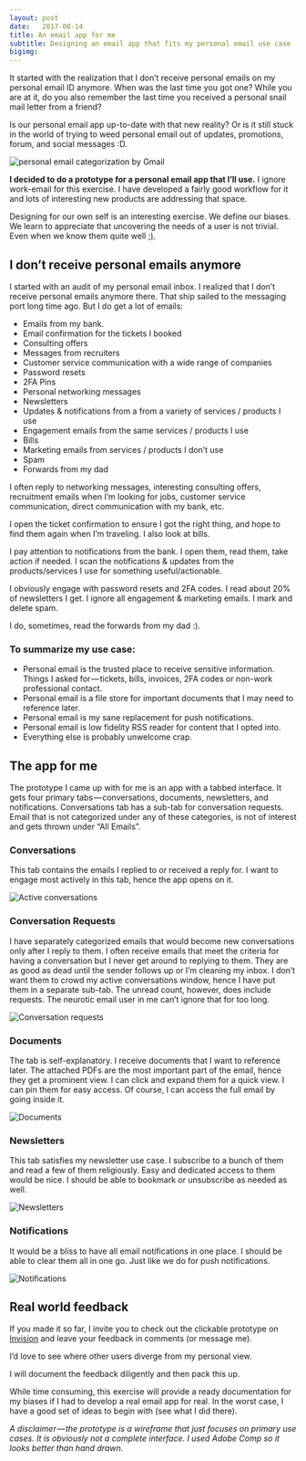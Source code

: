 ```yaml
---
layout: post
date:   2017-08-14
title: An email app for me
subtitle: Designing an email app that fits my personal email use case 
bigimg: 
---
```



It started with the realization that I don’t receive personal emails on my personal email ID anymore. When was the last time you got one? While you are at it, do you also remember the last time you received a personal snail mail letter from a friend?

Is our personal email app up-to-date with that new reality? Or is it still stuck in the world of trying to weed personal email out of updates, promotions, forum, and social messages :D.

![personal email categorization by Gmail](/img/personal_email.png)

**I decided to do a prototype for a personal email app that I’ll use.** I ignore work-email for this exercise. I have developed a fairly good workflow for it and lots of interesting new products are addressing that space.

Designing for our own self is an interesting exercise. We define our biases. We learn to appreciate that uncovering the needs of a user is not trivial. Even when we know them quite well [;)](https://www.headspace.com/).

## I don’t receive personal emails anymore

I started with an audit of my personal email inbox. I realized that I don’t receive personal emails anymore there. That ship sailed to the messaging port long time ago. But I do get a lot of emails:

* Emails from my bank.
* Email confirmation for the tickets I booked
* Consulting offers
* Messages from recruiters
* Customer service communication with a wide range of companies
* Password resets
* 2FA Pins
* Personal networking messages
* Newsletters
* Updates & notifications from a from a variety of services / products I use
* Engagement emails from the same services / products I use
* Bills
* Marketing emails from services / products I don’t use
* Spam
* Forwards from my dad

I often reply to networking messages, interesting consulting offers, recruitment emails when I’m looking for jobs, customer service communication, direct communication with my bank, etc.

I open the ticket confirmation to ensure I got the right thing, and hope to find them again when I’m traveling. I also look at bills.

I pay attention to notifications from the bank. I open them, read them, take action if needed. I scan the notifications & updates from the products/services I use for something useful/actionable.

I obviously engage with password resets and 2FA codes. I read about 20% of newsletters I get. I ignore all engagement & marketing emails. I mark and delete spam.

I do, sometimes, read the forwards from my dad :).

### To summarize my use case:

* Personal email is the trusted place to receive sensitive information. Things I asked for — tickets, bills, invoices, 2FA codes or non-work professional contact.
* Personal email is a file store for important documents that I may need to reference later.
* Personal email is my sane replacement for push notifications.
* Personal email is low fidelity RSS reader for content that I opted into.
* Everything else is probably unwelcome crap.

## The app for me

The prototype I came up with for me is an app with a tabbed interface. It gets four primary tabs — conversations, documents, newsletters, and notifications. Conversations tab has a sub-tab for conversation requests. Email that is not categorized under any of these categories, is not of interest and gets thrown under “All Emails”.

### Conversations

This tab contains the emails I replied to or received a reply for. I want to engage most actively in this tab, hence the app opens on it.

![Active conversations](/img/1.png)

### Conversation Requests

I have separately categorized emails that would become new conversations only after I reply to them. I often receive emails that meet the criteria for having a conversation but I never get around to replying to them. They are as good as dead until the sender follows up or I’m cleaning my inbox. I don’t want them to crowd my active conversations window, hence I have put them in a separate sub-tab. The unread count, however, does include requests. The neurotic email user in me can’t ignore that for too long.


![Conversation requests](/img/2.png)

### Documents

The tab is self-explanatory. I receive documents that I want to reference later. The attached PDFs are the most important part of the email, hence they get a prominent view. I can click and expand them for a quick view. I can pin them for easy access. Of course, I can access the full email by going inside it.

![Documents](/img/3.png)

### Newsletters

This tab satisfies my newsletter use case. I subscribe to a bunch of them and read a few of them religiously. Easy and dedicated access to them would be nice. I should be able to bookmark or unsubscribe as needed as well.

![Newsletters](/img/5.png)

### Notifications

It would be a bliss to have all email notifications in one place. I should be able to clear them all in one go. Just like we do for push notifications.

![Notifications](/img/6.png)

## Real world feedback

If you made it so far, I invite you to check out the clickable prototype on [Invision](https://projects.invisionapp.com/share/WAD0LX6ZQ#/screens/248427102) and leave your feedback in comments (or message me). 

I’d love to see where other users diverge from my personal view.

I will document the feedback diligently and then pack this up.

While time consuming, this exercise will provide a ready documentation for my biases if I had to develop a real email app for real. In the worst case, I have a good set of ideas to begin with (see what I did there).

*A disclaimer — the prototype is a wireframe that just focuses on primary use cases. It is obviously not a complete interface. I used Adobe Comp so it looks better than hand drawn.*












